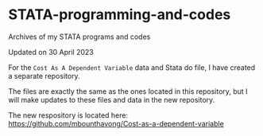 # STATA-programming-and-codes
Archives of my STATA programs and codes

Updated on 30 April 2023


For the `Cost As A Dependent Variable` data and Stata do file, I have created a separate repository. 

The files are exactly the same as the ones located in this repository, but I will make updates to these files and data in the new repository. 

The new respository is located here: https://github.com/mbounthavong/Cost-as-a-dependent-variable


